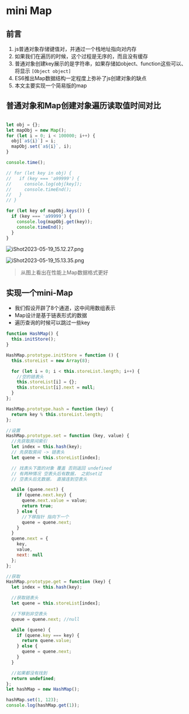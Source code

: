 # mini Map

## 前言

1.  js普通对象存储键值对，并通过一个栈地址指向对内存
2.  如果我们在遍历的时候，这个过程是无序的，而且没有缓存
3.  普通对象创建key展示的是字符串，如果存储如object、function这些可以、将显示 `[Object object]`
4.  ES6推出Map数据结构一定程度上弥补了js创建对象的缺点
5.  本文主要实现一个简易版的map

## 普通对象和Map创建对象遍历读取值时间对比

```js

let obj = {};
let mapObj = new Map();
for (let i = 0; i < 100000; i++) {
  obj[`a${i}`] = i;
  mapObj.set(`a${i}`, i);
}

console.time();

// for (let key in obj) {
//   if (key === 'a99999') {
//     console.log(obj[key]);
//     console.timeEnd();
//   }
// }

for (let key of mapObj.keys()) {
  if (key === 'a99999') {
    console.log(mapObj.get(key));
    console.timeEnd();
  }
}
```

![iShot2023-05-19\_15.12.27.png](https://p9-juejin.byteimg.com/tos-cn-i-k3u1fbpfcp/47709905dc8f411f861aa03f460c6e0c~tplv-k3u1fbpfcp-watermark.image?)

![iShot2023-05-19\_15.13.35.png](https://p6-juejin.byteimg.com/tos-cn-i-k3u1fbpfcp/4e464b1414d2495a9d5fbd314f5c44ce~tplv-k3u1fbpfcp-watermark.image?)

> 从图上看出在性能上Map数据格式更好

## 实现一个mini-Map

*   我们假设开辟了8个通道，这中间用数组表示
*   Map设计是基于链表形式的数据
*   遍历查询的时候可以跳过一些key

```js
function HashMap() {
  this.initStore();
}

HashMap.prototype.initStore = function () {
  this.storeList = new Array(8);

  for (let i = 0; i < this.storeList.length; i++) {
    //空的链表头
    this.storeList[i] = {};
    this.storeList[i].next = null;
  }
};

HashMap.prototype.hash = function (key) {
  return key % this.storeList.length;
};

//设置
HashMap.prototype.set = function (key, value) {
  //先获取房间索引
  let index = this.hash(key);
  // 先获取房间 -> 链表头
  let quene = this.storeList[index];

  // 找表头下面的对象 覆盖 否则返回 undefined
  // 有两种情况 空表头后有数据， 之前set过
  // 空表头后无数据， 直接连到空表头

  while (quene.next) {
    if (quene.next.key) {
      quene.next.value = value;
      return true;
    } else {
      //下移指针 指向下一个
      quene = quene.next;
    }
  }
  quene.next = {
    key,
    value,
    next: null
  };
};

//获取
HashMap.prototype.get = function (key) {
  let index = this.hash(key);

  //获取链表头
  let quene = this.storeList[index];

  //下移到非空表头
  queue = quene.next; //null

  while (quene) {
    if (quene.key === key) {
      return quene.value;
    } else {
      quene = quene.next;
    }
  }

  //如果都没有找到
  return undefined;
};
let hashMap = new HashMap();

hashMap.set(1, 123);
console.log(hashMap.get(1));
```
